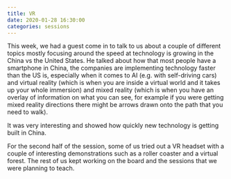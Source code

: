 ```yaml
---
title: VR
date: 2020-01-28 16:30:00
categories: sessions
---
```

This week, we had a guest come in to talk to us about a couple of different topics mostly focusing around the speed at technology is growing in the China vs the United States. He talked about how that most people have a smartphone in China, the companies are implementing technology faster than the US is, especially when it comes to AI (e.g. with self-driving cars) and virtual reality (which is when you are inside a virtual world and it takes up your whole immersion) and mixed reality (which is when you have an overlay of information on what you can see, for example if you were getting mixed reality directions there might be arrows drawn onto the path that you need to walk).

It was very interesting and showed how quickly new technology is getting built in China.

For the second half of the session, some of us tried out a VR headset with a couple of interesting demonstrations such as a roller coaster and a virtual forest. The rest of us kept working on the board and the sessions that we were planning to teach.